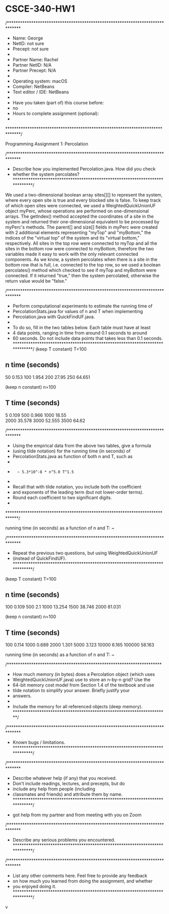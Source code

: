 # CSCE-340-HW1
/******************************************************************************
 *  Name:     George
 *  NetID:    not sure
 *  Precept:  not sure
 *
 *  Partner Name:    Rachel
 *  Partner NetID:   N/A
 *  Partner Precept: N/A
 * 
 *  Operating system: macOS
 *  Compiler: NetBeans
 *  Text editor / IDE:  NetBeans
 *
 *  Have you taken (part of) this course before:
 *  no
 *  Hours to complete assignment (optional):
 *
 ******************************************************************************/

Programming Assignment 1: Percolation


/******************************************************************************
 *  Describe how you implemented Percolation.java. How did you check
 *  whether the system percolates?
 *****************************************************************************/

We used a two-dimensional boolean array sites[][] to represent the system, where every open site is true and every blocked site is false.
To keep track of which open sites were connected, we used a WeightedQuickUnionUF object myPerc, whose operations are performed on one-dimensional arrays. 
The getIndex() method accepted the coordinates of a site in the system and returned their one-dimensional equivalent to be processed by myPerc's methods.
The parent[] and size[] fields in myPerc were created with 2 additional elements representing "myTop" and "myBottom," the indices of the "virtual top" of the system and its "virtual bottom," respectively.  All sites in the top row were connected to myTop and all the sites in the bottom row were connected to myBottom, therefore the two variables made it easy to work with the only relevant connected components. 
As we know, a system percolates when there is a site in the bottom row that is full, i.e. connected to the top row, so we used a boolean percolates() method which checked to see if myTop and myBottom were connected.  If it returned "true," then the system percolated, otherwise the return value would be "false." 


/******************************************************************************
 *  Perform computational experiments to estimate the running time of
 *  PercolationStats.java for values of n and T when implementing
 *  Percolation.java with QuickFindUF.java.
 *
 *  To do so, fill in the two tables below. Each table must have at least
 *  4 data points, ranging in time from around 0.1 seconds to around
 *  60 seconds. Do not include data points that takes less than 0.1 seconds.
 *****************************************************************************/
(keep T constant) T=100

 n          time (seconds)
------------------------------
50		0.153
100		1.954
200		27.95
250		64.651


(keep n constant) n=100

 T          time (seconds)
------------------------------
5		   0.109
500	 	0.966
1000		18.55		
2000		35.578
3000		52.555
3500		64.62

/******************************************************************************
 *  Using the empirical data from the above two tables, give a formula 
 *  (using tilde notation) for the running time (in seconds) of
 *  PercolationStats.java as function of both n and T, such as
 *
 *       ~ 5.3*10^-8 * n^5.0 T^1.5
 *
 *  Recall that with tilde notation, you include both the coefficient
 *  and exponents of the leading term (but not lower-order terms).
 *  Round each coefficient to two significant digits.
 *
 *****************************************************************************/

running time (in seconds) as a function of n and T:  ~ 


/******************************************************************************
 *  Repeat the previous two questions, but using WeightedQuickUnionUF
 *  (instead of QuickFindUF).
 *****************************************************************************/

(keep T constant) T=100

 n         time (seconds)
------------------------------
100		0.109
500		2.1
1000		13.254
1500		38.746
2000		81.031


(keep n constant) n=100

 T          time (seconds)
------------------------------
100		0.114
1000		0.689
2000		1.301
5000		3.123
10000		6.165
100000		58.163


running time (in seconds) as a function of n and T:  ~ 


/**********************************************************************
 *  How much memory (in bytes) does a Percolation object (which uses
 *  WeightedQuickUnionUF.java) use to store an n-by-n grid? Use the
 *  64-bit memory cost model from Section 1.4 of the textbook and use
 *  tilde notation to simplify your answer. Briefly justify your
 *  answers.
 *
 *  Include the memory for all referenced objects (deep memory).
 **********************************************************************/











 
/******************************************************************************
 *  Known bugs / limitations.
 *****************************************************************************/




/******************************************************************************
 *  Describe whatever help (if any) that you received.
 *  Don't include readings, lectures, and precepts, but do
 *  include any help from people (including
 *  classmates and friends) and attribute them by name.
 *****************************************************************************/
- got help from my partner and from meeting with you on Zoom

/******************************************************************************
 *  Describe any serious problems you encountered.                    
 *****************************************************************************/




/******************************************************************************
 *  List any other comments here. Feel free to provide any feedback   
 *  on how much you learned from doing the assignment, and whether    
 *  you enjoyed doing it.                                             
 *****************************************************************************/

v

